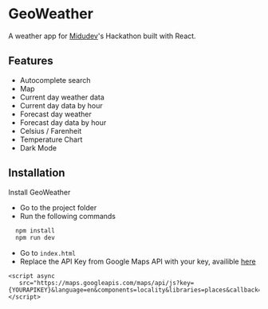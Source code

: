 # GeoWeather

A weather app for [Midudev](https://www.twitch.tv/midudev)'s Hackathon built with React.

## Features

- Autocomplete search
- Map
- Current day weather data
- Current day data by hour
- Forecast day weather
- Forecast day data by hour
- Celsius / Farenheit
- Temperature Chart
- Dark Mode

## Installation

Install GeoWeather

- Go to the project folder
- Run the following commands

```bash
  npm install
  npm run dev
```

- Go to `index.html`
- Replace the API Key from Google Maps API with your key, availible [here](https://mapsplatform.google.com/intl/es-419_ALL/)

```
<script async
   src="https://maps.googleapis.com/maps/api/js?key={YOURAPIKEY}&language=en&components=locality&libraries=places&callback=myCallbackFunc">
</script>
```
